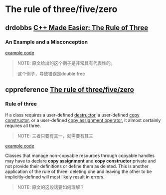 # The rule of three/five/zero



## drdobbs [C++ Made Easier: The Rule of Three](https://www.drdobbs.com/c-made-easier-the-rule-of-three/184401400)

### An Example and a Misconception

[example code](./Code/drdobbs/IntVec-Misconception.cpp)

> NOTE: 原文给出的这个例子是非常具有代表性的。
>
> 这个例子，导致错误是double free

## cppreference [The rule of three/five/zero](https://en.cppreference.com/w/cpp/language/rule_of_three)

### Rule of three

If a class requires a user-defined [destructor](https://en.cppreference.com/w/cpp/language/destructor), a user-defined [copy constructor](https://en.cppreference.com/w/cpp/language/copy_constructor), or a user-defined [copy assignment operator](https://en.cppreference.com/w/cpp/language/as_operator), it almost certainly requires all three.

> NOTE: 三者只要有其一，就需要有其三



[example code](./Code/cppreference/rule_of_three.cpp)



Classes that manage non-copyable resources through copyable handles may have to declare **copy assignment** and **copy constructor** private and not provide their definitions or define them as deleted. This is another application of the rule of three: deleting one and leaving the other to be implicitly-defined will most likely result in errors.

> NOTE: 原文的这段话要如何理解？